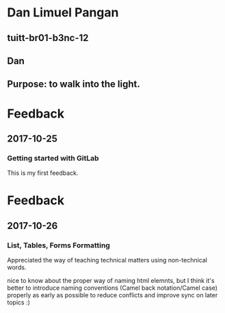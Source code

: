 # Dan Limuel Pangan
## tuitt-br01-b3nc-12
## Dan
## Purpose: to walk into the light.

# Feedback
## 2017-10-25
### Getting started with GitLab
This is my first feedback.

# Feedback
## 2017-10-26
### List, Tables, Forms Formatting
Appreciated the way of teaching technical matters using non-technical words.

nice to know about the proper way of naming html elemnts, but I think it's better to introduce naming conventions (Camel back notation/Camel case) properly as early as possible to reduce conflicts and improve sync on later topics :)

